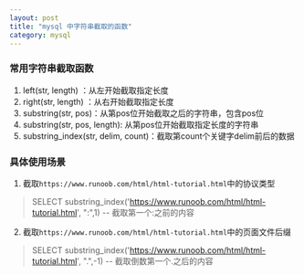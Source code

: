 ```yaml
---
layout: post
title: "mysql 中字符串截取的函数"
category: mysql 
---
```

### 常用字符串截取函数
1. left(str, length) ：从左开始截取指定长度
2. right(str, length) ：从右开始截取指定长度
3. substring(str, pos)：从第pos位开始截取之后的字符串，包含pos位
4. substring(str, pos, length): 从第pos位开始截取指定长度的字符串
5. substring_index(str, delim, count)：截取第count个关键字delim前后的数据
### 具体使用场景
1. 截取`https://www.runoob.com/html/html-tutorial.html`中的协议类型
> SELECT substring_index('https://www.runoob.com/html/html-tutorial.html', ":",1) -- 截取第一个:之前的内容
2. 截取`https://www.runoob.com/html/html-tutorial.html`中的页面文件后缀
> SELECT substring_index('https://www.runoob.com/html/html-tutorial.html', ".",-1) -- 截取倒数第一个.之后的内容

